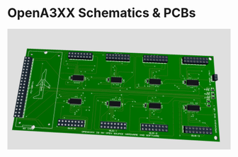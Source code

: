 # OpenA3XX Schematics & PCBs

![alt](https://raw.githubusercontent.com/OpenA3XX/opena3xx.schematics/main/digital-hardware-controller/visualisation.PNG)

